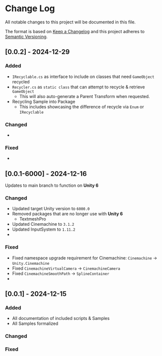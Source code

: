 ﻿
# Change Log
All notable changes to this project will be documented in this file.

The format is based on [Keep a Changelog](http://keepachangelog.com/)
and this project adheres to [Semantic Versioning](http://semver.org/).


## [0.0.2] - 2024-12-29

### Added
- `IRecyclable.cs` as interface to include on classes that need `GameObject` recycled
- `Recycler.cs` as `static class` that can attempt to recycle & retrieve `GameObject`
  - This will also auto-generate a Parent Transform when requested.
- Recycling Sample into Package
  - This includes showcasing the difference of recycle via `Enum` or `IRecyclable`

### Changed
- 

### Fixed
-

## [0.0.1-6000] - 2024-12-16

Updates to main branch to function on **Unity 6**

### Changed
- Updated target Unity version to `6000.0`
- Removed packages that are no longer use with **Unity 6**
  - TextmeshPro
- Updated Cinemachine to `3.1.2`
- Updated InputSystem to `1.11.2`
- 

### Fixed
- Fixed namespace upgrade requirement for Cinemachine: `Cinemachine` -> `Unity.Cinemachine`
- Fixed `CinemachineVirtualCamera` -> `CinemachineCamera`
- Fixed `CinemachineSmoothPath` -> `SplineContainer`
-

## [0.0.1] - 2024-12-15

### Added
- All documentation of included scripts & Samples
- All Samples formalized

### Changed


### Fixed
